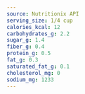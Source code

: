 ```yaml
---
source: Nutritionix API
serving_size: 1/4 cup
calories_kcal: 12
carbohydrates_g: 2.2
sugar_g: 1.4
fiber_g: 0.4
protein_g: 0.5
fat_g: 0.3
saturated_fat_g: 0.1
cholesterol_mg: 0
sodium_mg: 1233
---
```


